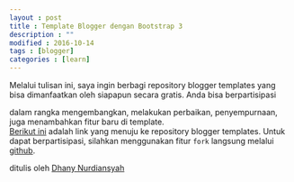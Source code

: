 ```yaml
---
layout : post
title : Template Blogger dengan Bootstrap 3
description : ""
modified : 2016-10-14
tags : [blogger]
categories : [learn]
---
```

Melalui tulisan ini, saya ingin berbagi repository blogger templates yang bisa 
dimanfaatkan oleh siapapun secara gratis. Anda bisa berpartisipasi 
<!-- more -->
dalam rangka mengembangkan, melakukan perbaikan, penyempurnaan, juga menambahkan fitur 
baru di template.  
<a title="blogger templates" href="http://github.com/dhanyn10/blogger-templates" target="_blank">Berikut ini</a> 
adalah link yang menuju ke repository blogger templates. 
Untuk dapat berpartisipasi, silahkan menggunakan fitur ```fork``` langsung melalui 
<a title="blogger templates" href="http://github.com/dhanyn10/blogger-templates" target="_blank">github</a>.
  
ditulis oleh <a href="https://github.com/dhanyn10">Dhany Nurdiansyah</a>